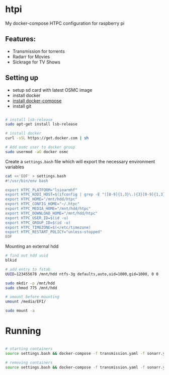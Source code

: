 # htpi
My docker-compose HTPC configuration for raspberry pi 


## Features:

* Transmission for torrents
* Radarr for Movies
* Sickrage for TV Shows


## Setting up

* setup sd card with latest OSMC image
* install docker 
* [install docker-compose](https://github.com/hypriot/arm-compose#installation)
* install git

```bash

# install lsb-release
sudo apt-get install lsb-release

# install docker
curl -sSL https://get.docker.com | sh

# Add osmc user to docker group
sudo usermod -aG docker osmc

```

Create a `settings.bash` file which will export the necessary environment variables

```bash
cat <<'EOF' > settings.bash
#!/usr/bin/env bash

export HTPC_PLATFORM="lsioarmhf"
export HTPC_KODI_HOST=$(ifconfig | grep -E "([0-9]{1,3}\.){3}[0-9]{1,3}" | grep -v 127.0.0.1 | awk '{ print $2 }' | cut -f2 -d: | head -n1)
export HTPC_HOME="/mnt/hdd/htpc"
export HTPC_CONFIG_HOME="~/.htpc"
export HTPC_MEDIA_HOME="/mnt/hdd/htpc"
export HTPC_DOWNLOAD_HOME="/mnt/hdd/htpc"
export HTPC_USER_ID=$(id -u)
export HTPC_GROUP_ID=$(id -u)
export HTPC_TIMEZONE=$(</etc/timezone)
export HTPC_RESTART_POLICY="unless-stopped"
EOF
```

Mounting an external hdd

```bash
# find out hdd uuid
blkid

# add entry to fstab
UUID=123455678 /mnt/hdd ntfs-3g defaults,auto,uid=1000,gid=1000, 0 0

sudo mkdir -p /mnt/hdd
sudo chmod 775 /mnt/hdd

# umount before mounting
umount /media/EFI/

sudo mount -a
```


# Running

```bash

# starting containers
source settings.bash && docker-compose -f transmission.yaml -f sonarr.yaml -f radarr.yaml up -d

# removing containers
source settings.bash && docker-compose -f transmission.yaml -f sonarr.yaml -f radarr.yaml down


```